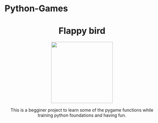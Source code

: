 # Python-Games
<H1 align="center">Flappy bird </H1>

<p align="center">
  <img width="200" height="200" src="https://github.com/Guilhermertp/Python-Games/assets/80826962/fcbf1f6b-345b-4e80-abf0-d0d187ffe5e3.jpeg">
</p>


<center> This is a begginer project to learn some
of the pygame functions while training python foundations
and having fun.</center>

